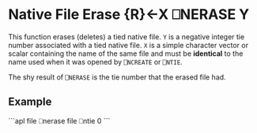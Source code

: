 <!-- Hidden search keywords -->
<div style="display: none;">
  ⎕NERASE NERASE
</div>







<h1 class="heading"><span class="name">Native File Erase</span> <span class="command">{R}←X ⎕NERASE Y</span></h1>



This function erases (deletes) a tied native file.  `Y` is a negative integer tie number associated with a tied native file.  `X` is a simple character vector or scalar containing the name of the same file and must be **identical** to the name used when it was opened by `⎕NCREATE` or `⎕NTIE`.


The shy result of `⎕NERASE` is the tie number that the erased file had.

<h2 class="example">Example</h2>
```apl
      file ⎕nerase file ⎕ntie 0
```




